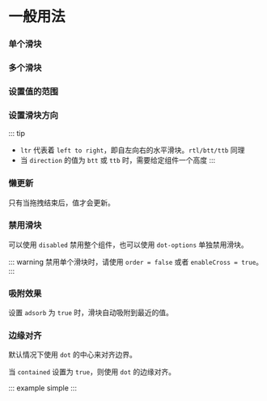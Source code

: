 # 一般用法

### 单个滑块

<example :value="example1"></example>

### 多个滑块

<example :value="example2"></example>

### 设置值的范围

<example :value="example3"></example>

### 设置滑块方向

<example :value="example4"></example>

::: tip
 - `ltr` 代表着 `left to right`，即自左向右的水平滑块。`rtl/btt/ttb` 同理
 - 当 `direction` 的值为 `btt` 或 `ttb` 时，需要给定组件一个高度
:::

### 懒更新

只有当拖拽结束后，值才会更新。

<example :value="example5"></example>

### 禁用滑块

可以使用 `disabled` 禁用整个组件，也可以使用 `dot-options` 单独禁用滑块。

<example :value="example6"></example>

::: warning
  禁用单个滑块时，请使用 `order = false` 或者 `enableCross = true`。
:::

### 吸附效果

设置 `adsorb` 为 `true` 时，滑块自动吸附到最近的值。

<example :value="example7"></example>

### 边缘对齐

默认情况下使用 `dot` 的中心来对齐边界。

当 `contained` 设置为 `true`，则使用 `dot` 的边缘对齐。

<example :value="example8"></example>

::: example simple :::